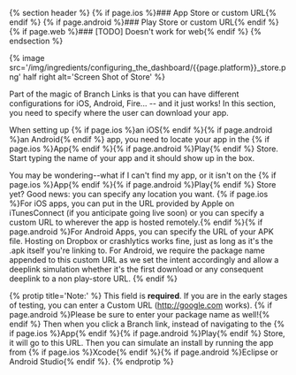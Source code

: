 {% section header %}
{% if page.ios %}### App Store or custom URL{% endif %}
{% if page.android %}### Play Store or custom URL{% endif %}
{% if page.web %}### [TODO] Doesn't work for web{% endif %}
{% endsection %}

{% image src='/img/ingredients/configuring_the_dashboard/{{page.platform}}_store.png' half right alt='Screen Shot of Store' %}

Part of the magic of Branch Links is that you can have different configurations for iOS, Android, Fire... -- and it just works! In this section, you need to specify where the user can download your app.

When setting up {% if page.ios %}an iOS{% endif %}{% if page.android %}an Android{% endif %} app, you need to locate your app in the {% if page.ios %}App{% endif %}{% if page.android %}Play{% endif %} Store. Start typing the name of your app and it should show up in the box.


You may be wondering--what if I can't find my app, or it isn't on the {% if page.ios %}App{% endif %}{% if page.android %}Play{% endif %} Store yet? Good news: you can specify any location you want. {% if page.ios %}For iOS apps, you can put in the URL provided by Apple on iTunesConnect (if you anticipate going live soon) or you can specify a custom URL to wherever the app is hosted remotely.{% endif %}{% if page.android %}For Android Apps, you can specify the URL of your APK file. Hosting on Dropbox or crashlytics works fine, just as long as it's the .apk itself you're linking to. For Android, we require the package name appended to this custom URL as we set the intent accordingly and allow a deeplink simulation whether it's the first download or any consequent deeplink to a non play-store URL. {% endif %}

{% protip title='Note:'  %}
This field is __required__. If you are in the early stages of testing, you can enter a Custom URL (http://google.com works). {% if page.android %}Please be sure to enter your package name as well!{% endif %} Then when you click a Branch link, instead of navigating to the {% if page.ios %}App{% endif %}{% if page.android %}Play{% endif %} Store, it will go to this URL. Then you can simulate an install by running the app from {% if page.ios %}Xcode{% endif %}{% if page.android %}Eclipse or Android Studio{% endif %}.
{% endprotip %}
